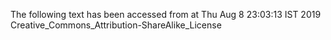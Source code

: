 The following text has been accessed from at Thu Aug 8 23:03:13 IST 2019
Creative_Commons_Attribution-ShareAlike_License
